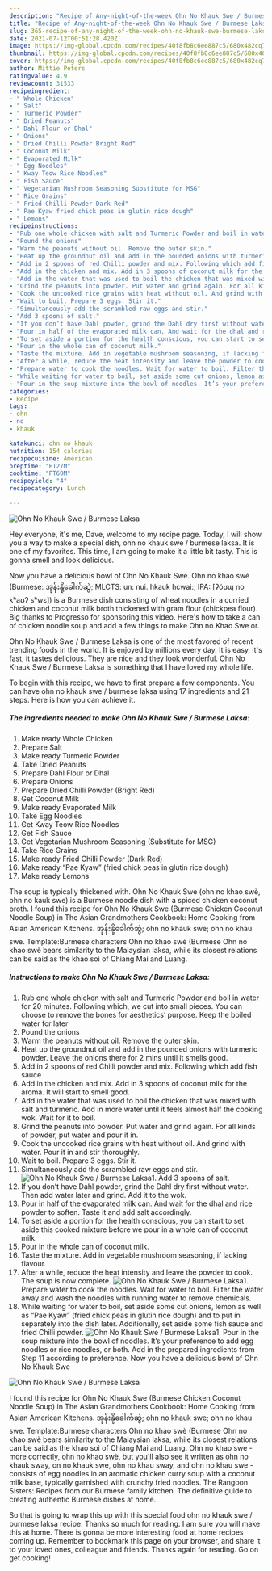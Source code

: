 ```yaml
---
description: "Recipe of Any-night-of-the-week Ohn No Khauk Swe / Burmese Laksa"
title: "Recipe of Any-night-of-the-week Ohn No Khauk Swe / Burmese Laksa"
slug: 365-recipe-of-any-night-of-the-week-ohn-no-khauk-swe-burmese-laksa
date: 2021-07-12T00:51:28.420Z
image: https://img-global.cpcdn.com/recipes/40f8fb8c6ee887c5/680x482cq70/ohn-no-khauk-swe-burmese-laksa-recipe-main-photo.jpg
thumbnail: https://img-global.cpcdn.com/recipes/40f8fb8c6ee887c5/680x482cq70/ohn-no-khauk-swe-burmese-laksa-recipe-main-photo.jpg
cover: https://img-global.cpcdn.com/recipes/40f8fb8c6ee887c5/680x482cq70/ohn-no-khauk-swe-burmese-laksa-recipe-main-photo.jpg
author: Mittie Peters
ratingvalue: 4.9
reviewcount: 31533
recipeingredient:
- " Whole Chicken"
- " Salt"
- " Turmeric Powder"
- " Dried Peanuts"
- " Dahl Flour or Dhal"
- " Onions"
- " Dried Chilli Powder Bright Red"
- " Coconut Milk"
- " Evaporated Milk"
- " Egg Noodles"
- " Kway Teow Rice Noodles"
- " Fish Sauce"
- " Vegetarian Mushroom Seasoning Substitute for MSG"
- " Rice Grains"
- " Fried Chilli Powder Dark Red"
- " Pae Kyaw fried chick peas in glutin rice dough"
- " Lemons"
recipeinstructions:
- "Rub one whole chicken with salt and Turmeric Powder and boil in water for 20 minutes. Following which, we cut into small pieces. You can choose to remove the bones for aesthetics’ purpose. Keep the boiled water for later"
- "Pound the onions"
- "Warm the peanuts without oil. Remove the outer skin."
- "Heat up the groundnut oil and add in the pounded onions with turmeric powder. Leave the onions there for 2 mins until it smells good."
- "Add in 2 spoons of red Chilli powder and mix. Following which add fish sauce"
- "Add in the chicken and mix. Add in 3 spoons of coconut milk for the aroma. It will start to smell good."
- "Add in the water that was used to boil the chicken that was mixed with salt and turmeric. Add in more water until it feels almost half the cooking wok. Wait for it to boil."
- "Grind the peanuts into powder. Put water and grind again. For all kinds of powder, put water and pour it in."
- "Cook the uncooked rice grains with heat without oil. And grind with water. Pour it in and stir thoroughly."
- "Wait to boil. Prepare 3 eggs. Stir it."
- "Simultaneously add the scrambled raw eggs and stir."
- "Add 3 spoons of salt."
- "If you don’t have Dahl powder, grind the Dahl dry first without water. Then add water later and grind. Add it to the wok."
- "Pour in half of the evaporated milk can. And wait for the dhal and rice powder to soften. Taste it and add salt accordingly."
- "To set aside a portion for the health conscious, you can start to set aside this cooked mixture before we pour in a whole can of coconut milk."
- "Pour in the whole can of coconut milk."
- "Taste the mixture. Add in vegetable mushroom seasoning, if lacking flavour."
- "After a while, reduce the heat intensity and leave the powder to cook. The soup is now complete."
- "Prepare water to cook the noodles. Wait for water to boil. Filter the water away and wash the noodles with running water to remove chemicals."
- "While waiting for water to boil, set aside some cut onions, lemon as well as “Pae Kyaw” (fried chick peas in glutin rice dough) and to put in separately into the dish later. Additionally, set aside some fish sauce and fried Chilli powder."
- "Pour in the soup mixture into the bowl of noodles. It’s your preference to add egg noodles or rice noodles, or both. Add in the prepared ingredients from Step 11 according to preference. Now you have a delicious bowl of Ohn No Khauk Swe"
categories:
- Recipe
tags:
- ohn
- no
- khauk

katakunci: ohn no khauk 
nutrition: 154 calories
recipecuisine: American
preptime: "PT27M"
cooktime: "PT60M"
recipeyield: "4"
recipecategory: Lunch

---
```



![Ohn No Khauk Swe / Burmese Laksa](https://img-global.cpcdn.com/recipes/40f8fb8c6ee887c5/680x482cq70/ohn-no-khauk-swe-burmese-laksa-recipe-main-photo.jpg)

Hey everyone, it's me, Dave, welcome to my recipe page. Today, I will show you a way to make a special dish, ohn no khauk swe / burmese laksa. It is one of my favorites. This time, I am going to make it a little bit tasty. This is gonna smell and look delicious.

Now you have a delicious bowl of Ohn No Khauk Swe. Ohn no khao swè (Burmese: အုန်းနို့ခေါက်ဆွဲ; MLCTS: un: nui. hkauk hcwai:; IPA: [ʔóʊɰ no kʰaʊʔ sʰwɛ]) is a Burmese dish consisting of wheat noodles in a curried chicken and coconut milk broth thickened with gram flour (chickpea flour). Big thanks to Progresso for sponsoring this video. Here&#39;s how to take a can of chicken noodle soup and add a few things to make Ohn no Khao Swe or.

Ohn No Khauk Swe / Burmese Laksa is one of the most favored of recent trending foods in the world. It is enjoyed by millions every day. It is easy, it's fast, it tastes delicious. They are nice and they look wonderful. Ohn No Khauk Swe / Burmese Laksa is something that I have loved my whole life.


To begin with this recipe, we have to first prepare a few components. You can have ohn no khauk swe / burmese laksa using 17 ingredients and 21 steps. Here is how you can achieve it.

<!--inarticleads1-->

##### The ingredients needed to make Ohn No Khauk Swe / Burmese Laksa:

1. Make ready  Whole Chicken
1. Prepare  Salt
1. Make ready  Turmeric Powder
1. Take  Dried Peanuts
1. Prepare  Dahl Flour or Dhal
1. Prepare  Onions
1. Prepare  Dried Chilli Powder (Bright Red)
1. Get  Coconut Milk
1. Make ready  Evaporated Milk
1. Take  Egg Noodles
1. Get  Kway Teow Rice Noodles
1. Get  Fish Sauce
1. Get  Vegetarian Mushroom Seasoning (Substitute for MSG)
1. Take  Rice Grains
1. Make ready  Fried Chilli Powder (Dark Red)
1. Make ready  “Pae Kyaw” (fried chick peas in glutin rice dough)
1. Make ready  Lemons


The soup is typically thickened with. Ohn No Khauk Swe (ohn no khao swè, ohn no kauk swe) is a Burmese noodle dish with a spiced chicken coconut broth. I found this recipe for Ohn No Khauk Swe (Burmese Chicken Coconut Noodle Soup) in The Asian Grandmothers Cookbook: Home Cooking from Asian American Kitchens. အုန်းနို့ခေါက်ဆွဲ; ohn no khauk swe; ohn no khau swe. Template:Burmese characters Ohn no khao swè (Burmese Ohn no khao swè bears similarity to the Malaysian laksa, while its closest relations can be said as the khao soi of Chiang Mai and Luang. 

<!--inarticleads2-->

##### Instructions to make Ohn No Khauk Swe / Burmese Laksa:

1. Rub one whole chicken with salt and Turmeric Powder and boil in water for 20 minutes. Following which, we cut into small pieces. You can choose to remove the bones for aesthetics’ purpose. Keep the boiled water for later
1. Pound the onions
1. Warm the peanuts without oil. Remove the outer skin.
1. Heat up the groundnut oil and add in the pounded onions with turmeric powder. Leave the onions there for 2 mins until it smells good.
1. Add in 2 spoons of red Chilli powder and mix. Following which add fish sauce
1. Add in the chicken and mix. Add in 3 spoons of coconut milk for the aroma. It will start to smell good.
1. Add in the water that was used to boil the chicken that was mixed with salt and turmeric. Add in more water until it feels almost half the cooking wok. Wait for it to boil.
1. Grind the peanuts into powder. Put water and grind again. For all kinds of powder, put water and pour it in.
1. Cook the uncooked rice grains with heat without oil. And grind with water. Pour it in and stir thoroughly.
1. Wait to boil. Prepare 3 eggs. Stir it.
1. Simultaneously add the scrambled raw eggs and stir.
<img src="//assets-global.cpcdn.com/assets/icons/button_play-2c75c40dde080a61004c1f40b05d8f140eaff45d7e9e6481dc71c63d2e7c4909.png" alt="Ohn No Khauk Swe / Burmese Laksa">1. Add 3 spoons of salt.
1. If you don’t have Dahl powder, grind the Dahl dry first without water. Then add water later and grind. Add it to the wok.
1. Pour in half of the evaporated milk can. And wait for the dhal and rice powder to soften. Taste it and add salt accordingly.
1. To set aside a portion for the health conscious, you can start to set aside this cooked mixture before we pour in a whole can of coconut milk.
1. Pour in the whole can of coconut milk.
1. Taste the mixture. Add in vegetable mushroom seasoning, if lacking flavour.
1. After a while, reduce the heat intensity and leave the powder to cook. The soup is now complete.
<img src="//assets-global.cpcdn.com/assets/icons/button_play-2c75c40dde080a61004c1f40b05d8f140eaff45d7e9e6481dc71c63d2e7c4909.png" alt="Ohn No Khauk Swe / Burmese Laksa">1. Prepare water to cook the noodles. Wait for water to boil. Filter the water away and wash the noodles with running water to remove chemicals.
1. While waiting for water to boil, set aside some cut onions, lemon as well as “Pae Kyaw” (fried chick peas in glutin rice dough) and to put in separately into the dish later. Additionally, set aside some fish sauce and fried Chilli powder.
<img src="//assets-global.cpcdn.com/assets/icons/button_play-2c75c40dde080a61004c1f40b05d8f140eaff45d7e9e6481dc71c63d2e7c4909.png" alt="Ohn No Khauk Swe / Burmese Laksa">1. Pour in the soup mixture into the bowl of noodles. It’s your preference to add egg noodles or rice noodles, or both. Add in the prepared ingredients from Step 11 according to preference. Now you have a delicious bowl of Ohn No Khauk Swe
<img src="//assets-global.cpcdn.com/assets/icons/button_play-2c75c40dde080a61004c1f40b05d8f140eaff45d7e9e6481dc71c63d2e7c4909.png" alt="Ohn No Khauk Swe / Burmese Laksa">

I found this recipe for Ohn No Khauk Swe (Burmese Chicken Coconut Noodle Soup) in The Asian Grandmothers Cookbook: Home Cooking from Asian American Kitchens. အုန်းနို့ခေါက်ဆွဲ; ohn no khauk swe; ohn no khau swe. Template:Burmese characters Ohn no khao swè (Burmese Ohn no khao swè bears similarity to the Malaysian laksa, while its closest relations can be said as the khao soi of Chiang Mai and Luang. Ohn no khao swe - more correctly, ohn no khao swè, but you&#39;ll also see it written as ohn no khauk sway, on no khauk swe, ohn no khau sway, and ohn no khau swe - consists of egg noodles in an aromatic chicken curry soup with a coconut milk base, typically garnished with crunchy fried noodles. The Rangoon Sisters: Recipes from our Burmese family kitchen. The definitive guide to creating authentic Burmese dishes at home. 

So that is going to wrap this up with this special food ohn no khauk swe / burmese laksa recipe. Thanks so much for reading. I am sure you will make this at home. There is gonna be more interesting food at home recipes coming up. Remember to bookmark this page on your browser, and share it to your loved ones, colleague and friends. Thanks again for reading. Go on get cooking!
